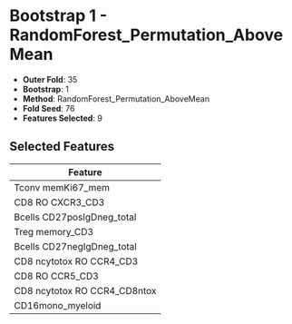 # Bootstrap 1 - RandomForest_Permutation_AboveMean

- **Outer Fold**: 35
- **Bootstrap**: 1
- **Method**: RandomForest_Permutation_AboveMean
- **Fold Seed**: 76
- **Features Selected**: 9

## Selected Features

| Feature |
|---------|
| Tconv memKi67_mem |
| CD8 RO CXCR3_CD3 |
| Bcells CD27posIgDneg_total |
| Treg memory_CD3 |
| Bcells CD27negIgDneg_total |
| CD8 ncytotox RO CCR4_CD3 |
| CD8 RO CCR5_CD3 |
| CD8 ncytotox RO CCR4_CD8ntox |
| CD16mono_myeloid |
